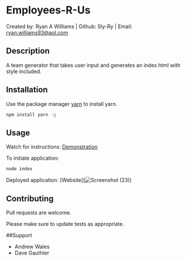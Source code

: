 # Employees-R-Us
Created by: Ryan A Williams | Github: Sly-Ry | Email: ryan.williams93@aol.com


## Description

A team generator that takes user input and generates an index.html with style included.

## Installation

Use the package manager [yarn](https://yarnpkg.com/getting-started/usage) to install yarn.

```bash
npm install yarn -g
```

## Usage
Watch for instructions: 
[Demonstration](https://watch.screencastify.com/v/wEZqhOaWBMUiSNPXRUiw)

To initiate application:
```bash
node index
```
Deployed application:
[Website](![Screenshot (23)](https://user-images.githubusercontent.com/93052960/150702257-9cddced6-dc55-400d-8f0b-c862a1d15159.png))


## Contributing
Pull requests are welcome.

Please make sure to update tests as appropriate.

##Support
- Andrew Wales
- Dave Gauthier

